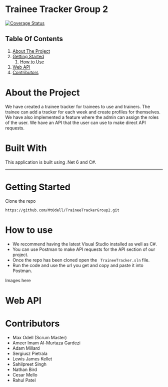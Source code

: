 # Trainee Tracker Group 2 

[![Coverage Status](https://coveralls.io/repos/github/MtOdell/TraineeTrackerGroup2/badge.svg?branch=main)](https://coveralls.io/github/MtOdell/TraineeTrackerGroup2?branch=main)

## Table Of Contents

1. [About The Project](#about-the-project)
2. [Getting Started](#getting-started)  
    1. [How to Use](#how-to-use)
3. [Web API](#web-api)
4. [Contributors](#contributors) 

# About the Project
We have created a trainee tracker for trainees to use and trainers. The trainee can add a tracker for each week and create profiles for themselves. We have also implemented a feature where the admin can assign the roles of the user. We have an API that the user can use to make direct API requests.

# Built With
 This application is built using .Net 6 and C#.

---
# Getting Started 
Clone the repo 
```
https://github.com/MtOdell/TraineeTrackerGroup2.git 
```
# How to use
- We recommend having the latest Visual Studio installed as well as C#. 
- You can use Postman to make API requests for the API section of our project. 
- Once the repo has been cloned open the ``` TraineeTracker.sln``` file. 
- Run the code and use the url you get and copy and paste it into Postman. 

Images here 
# Web API


# Contributors
- Max Odell (Scrum Master) 
- Ameer Imam Al-Murtaza Gardezi
- Adam Millard 
- Sergiusz Pietrala 
- Lewis James Kellet
- Sahilpreet Singh
- Nathan Bird
- Cesar Mello
- Rahul Patel
